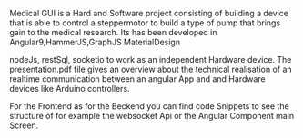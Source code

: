 Medical GUI is a Hard and Software project consisting of building a device that is able to control a steppermotor
to build a type of pump that brings gain to the medical research.
Its has been developed in 
Angular9,HammerJS,GraphJS MaterialDesign

nodeJs, restSql, socketio
to work as an independent Hardware device.
The presentation.pdf file gives an overview about the technical realisation
of an realtime communication between an angular App and and Hardware devices like Arduino
controllers.


For the Frontend as for the Beckend you can find code Snippets to see the structure of 
for example the websocket Api or the Angular Component main Screen.



